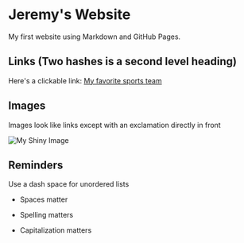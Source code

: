 # Jeremy's Website 

My first website using Markdown and GitHub Pages.

## Links (Two hashes is a second level heading)

Here's a clickable link: [My favorite sports team](https://www.chelseafc.com/en)

## Images

Images look like links except with an exclamation directly in front

![My Shiny Image](https://raw.githubusercontent.com/denisecase/pyshiny-penguins-dashboard-express/main/images/LocalAppRunning.JPG)

## Reminders

Use a dash space for unordered lists

- Spaces matter

- Spelling matters

- Capitalization matters

